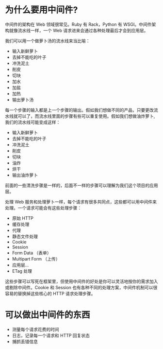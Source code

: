 # 为什么要用中间件?

中间件的架构在 Web 领域很常见。Ruby 有 Rack，Python 有 WSGI。中间件架构就像流水线一样，一个 Web 请求进来会通过各种处理最后才会到应用层。

我们可以用一个做萝卜汤的流水线来当比喻：

+ 输入新鲜萝卜
+ 去掉不能吃的叶子
+ 冲洗泥土
+ 削皮
+ 切块
+ 加水
+ 加盐
+ 加热
+ 输出萝卜汤

每一个步骤的输入都是上一个步骤的输出。假如我们想做不同的产品，只要更改流水线就可以了，而流水线里面的步骤有些可以重复使用。假如我们想做油炸萝卜, 我们的流水线可能变成这样：

+ 输入新鲜萝卜
+ 去掉不能吃的叶子
+ 冲洗泥土
+ 削皮
+ 切块
+ 油炸
+ 烘干
+ 输出油炸萝卜

前面的一些清洗步骤是一样的，后面不一样的步骤可以理解为我们这个项目的应用层。

处理 Web 服务和处理萝卜一样，每个请求有很多共同点，这些都可以用中间件来处理。一个请求可能会有这些处理步骤：

+ 原始 HTTP
+ 缓存处理
+ 代理
+ 静态文件处理
+ Cookie
+ Session
+ Form Data （表单）
+ Multipart Form （上传）
+ 应用层...
+ ETag 处理

这些步骤可以写死在框架里，但使用中间件的好处是你可以灵活地按你的需求加入或剔除中间件。Cookie 和 Session 也有各种不同的处理方案，中间件机制可以很容易的替换掉这些核心的 HTTP 请求处理步骤。

# 可以做出中间件的东西

+ 测量每个请求花费的时间
+ 日志，记录每一个请求和 HTTP 回复状态
+ 捕抓丢错信息